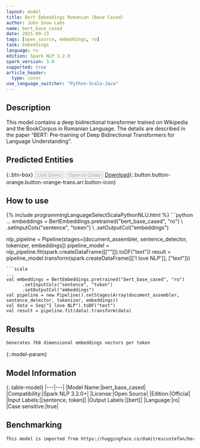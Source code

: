 ```yaml
---
layout: model
title: Bert Embeddings Romanian (Base Cased)
author: John Snow Labs
name: bert_base_cased
date: 2021-09-13
tags: [open_source, embeddings, ro]
task: Embeddings
language: ro
edition: Spark NLP 3.2.0
spark_version: 3.0
supported: true
article_header:
  type: cover
use_language_switcher: "Python-Scala-Java"
---
```


## Description

This model contains a deep bidirectional transformer trained on Wikipedia and the BookCorpus in Romanian Language. The details are described in the paper “BERT: Pre-training of Deep Bidirectional Transformers for Language Understanding”.

## Predicted Entities



{:.btn-box}
<button class="button button-orange" disabled>Live Demo</button>
<button class="button button-orange" disabled>Open in Colab</button>
[Download](https://s3.amazonaws.com/auxdata.johnsnowlabs.com/public/models/bert_base_cased_ro_3.2.0_3.0_1631533635237.zip){:.button.button-orange.button-orange-trans.arr.button-icon}

## How to use



<div class="tabs-box" markdown="1">
{% include programmingLanguageSelectScalaPythonNLU.html %}
```python
...
embeddings = BertEmbeddings.pretrained("bert_base_cased", "ro") \
      .setInputCols("sentence", "token") \
      .setOutputCol("embeddings")

nlp_pipeline = Pipeline(stages=[document_assembler, sentence_detector, tokenizer, embeddings])
pipeline_model = nlp_pipeline.fit(spark.createDataFrame([[""]]).toDF("text"))
result = pipeline_model.transform(spark.createDataFrame([['I love NLP']], ["text"]))
```
```scala
...
val embeddings = BertEmbeddings.pretrained("bert_base_cased", "ro")
      .setInputCols("sentence", "token")
      .setOutputCol("embeddings")
val pipeline = new Pipeline().setStages(Array(document_assembler, sentence_detector, tokenizer, embeddings))
val data = Seq("I love NLP").toDF("text")
val result = pipeline.fit(data).transform(data)
```
</div>

## Results

```bash
Generates 768 dimensional embeddings vectors per token
```

{:.model-param}
## Model Information

{:.table-model}
|---|---|
|Model Name:|bert_base_cased|
|Compatibility:|Spark NLP 3.2.0+|
|License:|Open Source|
|Edition:|Official|
|Input Labels:|[sentence, token]|
|Output Labels:|[bert]|
|Language:|ro|
|Case sensitive:|true|

## Benchmarking

```bash
This model is imported from https://huggingface.co/dumitrescustefan/bert-base-romanian-cased-v1
```
